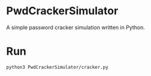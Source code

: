 # PwdCrackerSimulator
A simple password cracker simulation written in Python.

# Run 
```bash
python3 PwdCrackerSimulator/cracker.py
```
